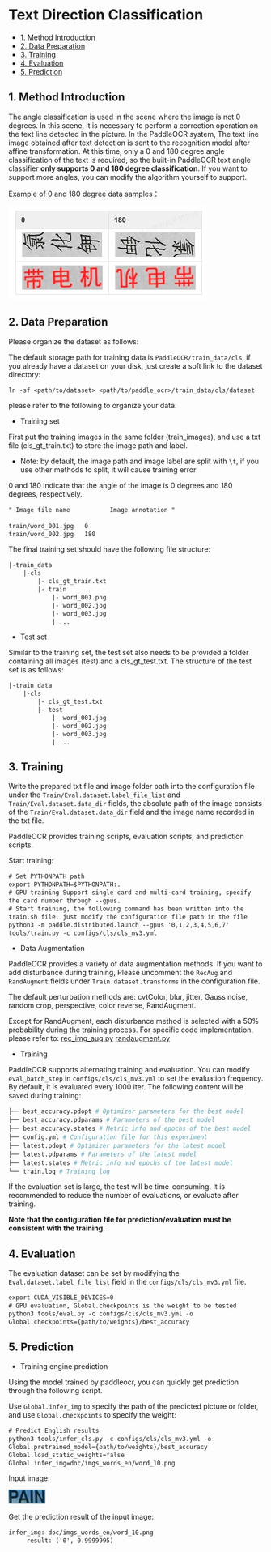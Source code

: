 # Text Direction Classification

- [1. Method Introduction](#method-introduction)
- [2. Data Preparation](#data-preparation)
- [3. Training](#training)
- [4. Evaluation](#evaluation)
- [5. Prediction](#prediction)

<a name="method-introduction"></a>

## 1. Method Introduction

The angle classification is used in the scene where the image is not 0 degrees. In this scene, it is necessary to
perform a correction operation on the text line detected in the picture. In the PaddleOCR system,
The text line image obtained after text detection is sent to the recognition model after affine transformation. At this
time, only a 0 and 180 degree angle classification of the text is required, so the built-in PaddleOCR text angle
classifier **only supports 0 and 180 degree classification**. If you want to support more angles, you can modify the
algorithm yourself to support.

Example of 0 and 180 degree data samples：

![](../imgs_results/angle_class_example.jpg)

<a name="data-preparation"></a>

## 2. Data Preparation

Please organize the dataset as follows:

The default storage path for training data is `PaddleOCR/train_data/cls`, if you already have a dataset on your disk,
just create a soft link to the dataset directory:

```
ln -sf <path/to/dataset> <path/to/paddle_ocr>/train_data/cls/dataset
```

please refer to the following to organize your data.

- Training set

First put the training images in the same folder (train_images), and use a txt file (cls_gt_train.txt) to store the
image path and label.

* Note: by default, the image path and image label are split with `\t`, if you use other methods to split, it will cause
  training error

0 and 180 indicate that the angle of the image is 0 degrees and 180 degrees, respectively.

```
" Image file name           Image annotation "

train/word_001.jpg   0
train/word_002.jpg   180
```

The final training set should have the following file structure:

```
|-train_data
    |-cls
        |- cls_gt_train.txt
        |- train
            |- word_001.png
            |- word_002.jpg
            |- word_003.jpg
            | ...
```

- Test set

Similar to the training set, the test set also needs to be provided a folder
containing all images (test) and a cls_gt_test.txt. The structure of the test set is as follows:

```
|-train_data
    |-cls
        |- cls_gt_test.txt
        |- test
            |- word_001.jpg
            |- word_002.jpg
            |- word_003.jpg
            | ...
```

<a name="training"></a>

## 3. Training

Write the prepared txt file and image folder path into the configuration file under
the `Train/Eval.dataset.label_file_list` and `Train/Eval.dataset.data_dir` fields, the absolute path of the image
consists of the `Train/Eval.dataset.data_dir` field and the image name recorded in the txt file.

PaddleOCR provides training scripts, evaluation scripts, and prediction scripts.

Start training:

```
# Set PYTHONPATH path
export PYTHONPATH=$PYTHONPATH:.
# GPU training Support single card and multi-card training, specify the card number through --gpus.
# Start training, the following command has been written into the train.sh file, just modify the configuration file path in the file
python3 -m paddle.distributed.launch --gpus '0,1,2,3,4,5,6,7'  tools/train.py -c configs/cls/cls_mv3.yml
```

- Data Augmentation

PaddleOCR provides a variety of data augmentation methods. If you want to add disturbance during training, Please
uncomment the `RecAug` and `RandAugment` fields under `Train.dataset.transforms` in the configuration file.

The default perturbation methods are: cvtColor, blur, jitter, Gauss noise, random crop, perspective, color reverse,
RandAugment.

Except for RandAugment, each disturbance method is selected with a 50% probability during the training process. For
specific code implementation, please refer to:
[rec_img_aug.py](../../ppocr/data/imaug/rec_img_aug.py)
[randaugment.py](../../ppocr/data/imaug/randaugment.py)

- Training

PaddleOCR supports alternating training and evaluation. You can modify `eval_batch_step` in `configs/cls/cls_mv3.yml` to
set the evaluation frequency. By default, it is evaluated every 1000 iter. The following content will be saved during
training:

```bash
├── best_accuracy.pdopt # Optimizer parameters for the best model
├── best_accuracy.pdparams # Parameters of the best model
├── best_accuracy.states # Metric info and epochs of the best model
├── config.yml # Configuration file for this experiment
├── latest.pdopt # Optimizer parameters for the latest model
├── latest.pdparams # Parameters of the latest model
├── latest.states # Metric info and epochs of the latest model
└── train.log # Training log
```

If the evaluation set is large, the test will be time-consuming. It is recommended to reduce the number of evaluations,
or evaluate after training.

**Note that the configuration file for prediction/evaluation must be consistent with the training.**

<a name="evaluation"></a>

## 4. Evaluation

The evaluation dataset can be set by modifying the `Eval.dataset.label_file_list` field in the `configs/cls/cls_mv3.yml`
file.

```
export CUDA_VISIBLE_DEVICES=0
# GPU evaluation, Global.checkpoints is the weight to be tested
python3 tools/eval.py -c configs/cls/cls_mv3.yml -o Global.checkpoints={path/to/weights}/best_accuracy
```

<a name="prediction"></a>

## 5. Prediction

* Training engine prediction

Using the model trained by paddleocr, you can quickly get prediction through the following script.

Use `Global.infer_img` to specify the path of the predicted picture or folder, and use `Global.checkpoints` to specify
the weight:

```
# Predict English results
python3 tools/infer_cls.py -c configs/cls/cls_mv3.yml -o Global.pretrained_model={path/to/weights}/best_accuracy Global.load_static_weights=false Global.infer_img=doc/imgs_words_en/word_10.png
```

Input image:

![](../imgs_words_en/word_10.png)

Get the prediction result of the input image:

```
infer_img: doc/imgs_words_en/word_10.png
     result: ('0', 0.9999995)
```
